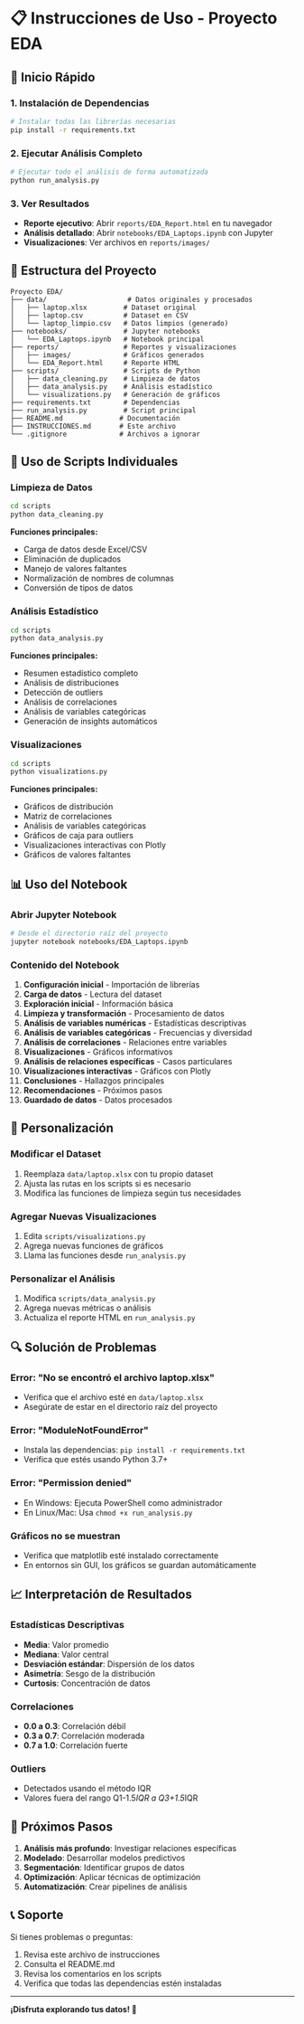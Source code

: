 # 📋 Instrucciones de Uso - Proyecto EDA

## 🚀 Inicio Rápido

### 1. Instalación de Dependencias

```bash
# Instalar todas las librerías necesarias
pip install -r requirements.txt
```

### 2. Ejecutar Análisis Completo

```bash
# Ejecutar todo el análisis de forma automatizada
python run_analysis.py
```

### 3. Ver Resultados

- **Reporte ejecutivo**: Abrir `reports/EDA_Report.html` en tu navegador
- **Análisis detallado**: Abrir `notebooks/EDA_Laptops.ipynb` con Jupyter
- **Visualizaciones**: Ver archivos en `reports/images/`

## 📁 Estructura del Proyecto

```
Proyecto EDA/
├── data/                    # Datos originales y procesados
│   ├── laptop.xlsx         # Dataset original
│   ├── laptop.csv          # Dataset en CSV
│   └── laptop_limpio.csv   # Datos limpios (generado)
├── notebooks/              # Jupyter notebooks
│   └── EDA_Laptops.ipynb   # Notebook principal
├── reports/                # Reportes y visualizaciones
│   ├── images/             # Gráficos generados
│   └── EDA_Report.html     # Reporte HTML
├── scripts/                # Scripts de Python
│   ├── data_cleaning.py    # Limpieza de datos
│   ├── data_analysis.py    # Análisis estadístico
│   └── visualizations.py   # Generación de gráficos
├── requirements.txt        # Dependencias
├── run_analysis.py         # Script principal
├── README.md              # Documentación
├── INSTRUCCIONES.md       # Este archivo
└── .gitignore             # Archivos a ignorar
```

## 🔧 Uso de Scripts Individuales

### Limpieza de Datos

```bash
cd scripts
python data_cleaning.py
```

**Funciones principales:**
- Carga de datos desde Excel/CSV
- Eliminación de duplicados
- Manejo de valores faltantes
- Normalización de nombres de columnas
- Conversión de tipos de datos

### Análisis Estadístico

```bash
cd scripts
python data_analysis.py
```

**Funciones principales:**
- Resumen estadístico completo
- Análisis de distribuciones
- Detección de outliers
- Análisis de correlaciones
- Análisis de variables categóricas
- Generación de insights automáticos

### Visualizaciones

```bash
cd scripts
python visualizations.py
```

**Funciones principales:**
- Gráficos de distribución
- Matriz de correlaciones
- Análisis de variables categóricas
- Gráficos de caja para outliers
- Visualizaciones interactivas con Plotly
- Gráficos de valores faltantes

## 📊 Uso del Notebook

### Abrir Jupyter Notebook

```bash
# Desde el directorio raíz del proyecto
jupyter notebook notebooks/EDA_Laptops.ipynb
```

### Contenido del Notebook

1. **Configuración inicial** - Importación de librerías
2. **Carga de datos** - Lectura del dataset
3. **Exploración inicial** - Información básica
4. **Limpieza y transformación** - Procesamiento de datos
5. **Análisis de variables numéricas** - Estadísticas descriptivas
6. **Análisis de variables categóricas** - Frecuencias y diversidad
7. **Análisis de correlaciones** - Relaciones entre variables
8. **Visualizaciones** - Gráficos informativos
9. **Análisis de relaciones específicas** - Casos particulares
10. **Visualizaciones interactivas** - Gráficos con Plotly
11. **Conclusiones** - Hallazgos principales
12. **Recomendaciones** - Próximos pasos
13. **Guardado de datos** - Datos procesados

## 🎯 Personalización

### Modificar el Dataset

1. Reemplaza `data/laptop.xlsx` con tu propio dataset
2. Ajusta las rutas en los scripts si es necesario
3. Modifica las funciones de limpieza según tus necesidades

### Agregar Nuevas Visualizaciones

1. Edita `scripts/visualizations.py`
2. Agrega nuevas funciones de gráficos
3. Llama las funciones desde `run_analysis.py`

### Personalizar el Análisis

1. Modifica `scripts/data_analysis.py`
2. Agrega nuevas métricas o análisis
3. Actualiza el reporte HTML en `run_analysis.py`

## 🔍 Solución de Problemas

### Error: "No se encontró el archivo laptop.xlsx"

- Verifica que el archivo esté en `data/laptop.xlsx`
- Asegúrate de estar en el directorio raíz del proyecto

### Error: "ModuleNotFoundError"

- Instala las dependencias: `pip install -r requirements.txt`
- Verifica que estés usando Python 3.7+

### Error: "Permission denied"

- En Windows: Ejecuta PowerShell como administrador
- En Linux/Mac: Usa `chmod +x run_analysis.py`

### Gráficos no se muestran

- Verifica que matplotlib esté instalado correctamente
- En entornos sin GUI, los gráficos se guardan automáticamente

## 📈 Interpretación de Resultados

### Estadísticas Descriptivas

- **Media**: Valor promedio
- **Mediana**: Valor central
- **Desviación estándar**: Dispersión de los datos
- **Asimetría**: Sesgo de la distribución
- **Curtosis**: Concentración de datos

### Correlaciones

- **0.0 a 0.3**: Correlación débil
- **0.3 a 0.7**: Correlación moderada
- **0.7 a 1.0**: Correlación fuerte

### Outliers

- Detectados usando el método IQR
- Valores fuera del rango Q1-1.5*IQR a Q3+1.5*IQR

## 🚀 Próximos Pasos

1. **Análisis más profundo**: Investigar relaciones específicas
2. **Modelado**: Desarrollar modelos predictivos
3. **Segmentación**: Identificar grupos de datos
4. **Optimización**: Aplicar técnicas de optimización
5. **Automatización**: Crear pipelines de análisis

## 📞 Soporte

Si tienes problemas o preguntas:

1. Revisa este archivo de instrucciones
2. Consulta el README.md
3. Revisa los comentarios en los scripts
4. Verifica que todas las dependencias estén instaladas

---

**¡Disfruta explorando tus datos! 🎉** 
